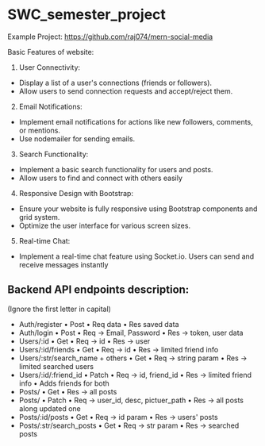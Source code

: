 # SWC_semester_project

Example Project: https://github.com/raj074/mern-social-media


Basic Features of website:
1) User Connectivity:
- Display a list of a user's connections (friends or followers).
- Allow users to send connection requests and accept/reject them.

2) Email Notifications:
- Implement email notifications for actions like new followers, comments, or mentions.
- Use nodemailer for sending emails.

3) Search Functionality:
- Implement a basic search functionality for users and posts.
- Allow users to find and connect with others easily

4) Responsive Design with Bootstrap:
- Ensure your website is fully responsive using Bootstrap components and grid system.
- Optimize the user interface for various screen sizes.

5) Real-time Chat:
- Implement a real-time chat feature using Socket.io.
Users can send and receive messages instantly


## Backend API endpoints description:
(Ignore the first letter in capital)

- Auth/register
	• Post
	• Req data
	• Res saved data
- Auth/login
	• Post
	• Req -> Email, Password
	• Res -> token, user data
- Users/:id
	• Get
	• Req -> id
	• Res -> user
- Users/:id/friends
	• Get
	• Req -> id
	• Res -> limited friend info
- Users/:str/search_name + others
	• Get
	• Req -> string param
	• Res -> limited searched users
- Users/:id/:friend_id
	• Patch
	• Req -> id, friend_id
	• Res  -> limited friend info
	• Adds friends for both
- Posts/
	• Get
	• Res -> all posts
- Posts/
	• Patch
	• Req -> user_id, desc, pictuer_path
	• Res -> all posts along updated one
- Posts/:id/posts
	• Get
	• Req -> id param
	• Res -> users' posts
- Posts/:str/search_posts
	• Get
	• Req -> str param
	• Res -> searched posts
	
